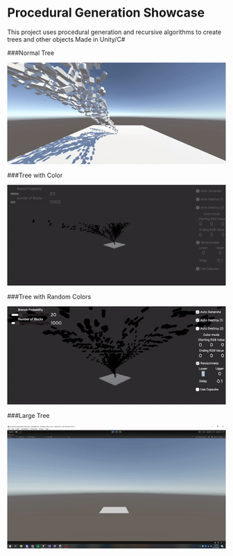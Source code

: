 # Procedural Generation Showcase

This project uses procedural generation and recursive algorithms to create trees and other objects
Made in Unity/C#

###Normal Tree

![NormalTree](./TreeBuilding.gif)

###Tree with Color

![Color](./EndingRGBValue.gif)

###Tree with Random Colors

![RandomColor](./Randomness.gif)

###Large Tree

![LargeTree](./LargeTree.gif)


